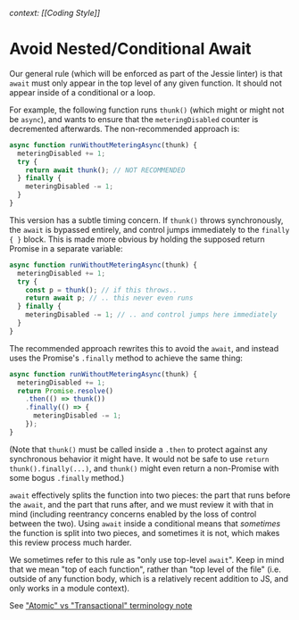 _context: [[Coding Style]]_

# Avoid Nested/Conditional Await

Our general rule (which will be enforced as part of the Jessie linter) is that `await` must only appear in the top level of any given function. It should not appear inside of a conditional or a loop.

For example, the following function runs `thunk()` (which might or might not be `async`), and wants to ensure that the `meteringDisabled` counter is decremented afterwards. The non-recommended approach is:

```js
async function runWithoutMeteringAsync(thunk) {
  meteringDisabled += 1;
  try {
    return await thunk(); // NOT RECOMMENDED
  } finally {
    meteringDisabled -= 1;
  }
}
```

This version has a subtle timing concern. If `thunk()` throws synchronously, the `await` is bypassed entirely, and control jumps immediately to the `finally { }` block. This is made more obvious by holding the supposed return Promise in a separate variable:

```js
async function runWithoutMeteringAsync(thunk) {
  meteringDisabled += 1;
  try {
    const p = thunk(); // if this throws..
    return await p; // .. this never even runs
  } finally {
    meteringDisabled -= 1; // .. and control jumps here immediately
  }
}
```

The recommended approach rewrites this to avoid the `await`, and instead uses the Promise's `.finally` method to achieve the same thing:

```js
async function runWithoutMeteringAsync(thunk) {
  meteringDisabled += 1;
  return Promise.resolve()
    .then(() => thunk())
    .finally(() => {
      meteringDisabled -= 1;
    });
}
```

(Note that `thunk()` must be called inside a `.then` to protect against any synchronous behavior it might have. It would not be safe to use `return thunk().finally(...)`, and `thunk()` might even return a non-Promise with some bogus `.finally` method.)

`await` effectively splits the function into two pieces: the part that runs before the `await`, and the part that runs after, and we must review it with that in mind (including reentrancy concerns enabled by the loss of control between the two). Using `await` inside a conditional means that _sometimes_ the function is split into two pieces, and sometimes it is not, which makes this review process much harder.

We sometimes refer to this rule as "only use top-level `await`". Keep in mind that we mean "top of each function", rather than "top level of the file" (i.e. outside of any function body, which is a relatively recent addition to JS, and only works in a module context).

See ["Atomic" vs "Transactional" terminology note](https://github.com/Agoric/agoric-sdk/wiki/%22Atomic%22-vs-%22Transactional%22-terminology-note)
